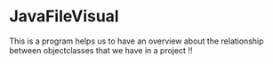 # JavaFileVisual
This is a program helps us to have an overview about the relationship between objectclasses that we have in a project !!
